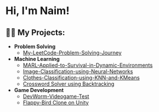<h1>Hi, I'm Naim! </h1>

<h2>👨‍💻 My Projects:</h2>

- <b>Problem Solving</b>
  - [My-LeetCode-Problem-Solving-Journey](https://github.com/naimmoltrasio/My-LeetCode-Problem-Solving-Journey)
- <b>Machine Learning</b>
  - [MARL-Applied-to-Survival-in-Dynamic-Environments](https://github.com/naimmoltrasio/MARL-Applied-to-Survival-in-Dynamic-Environments)
  - [Image-Classification-using-Neural-Networks](https://github.com/naimmoltrasio/Image-Classification-using-Neural-Networks)
  - [Clothes-Classification-using-KNN-and-KMeans](https://github.com/naimmoltrasio/Clothes-Classification-using-Machine-Learning)
  - [Crossword Solver using Backtracking](https://github.com/naimmoltrasio/Crossword-Solver-with-Backtracking-Algorithm)
- <b>Game Development</b>
  - [DevWorm-Videogame-Test](https://github.com/naimmoltrasio/DevWorm-Videogame-Test)
  - [Flappy-Bird Clone on Unity](https://github.com/naimmoltrasio/Flappy-Bird)
 


